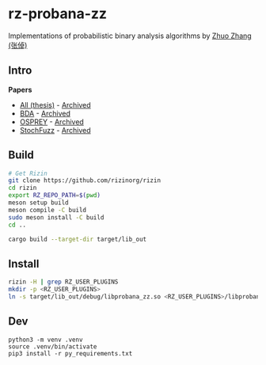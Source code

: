 <!--
SPDX-FileCopyrightText: 2023 Rot127 <unisono@quyllur.org>
SPDX-License-Identifier: LGPL-3.0-only
-->

# rz-probana-zz

Implementations of probabilistic binary analysis algorithms by [Zhuo Zhang (张倬)](https://www.cs.purdue.edu/homes/zhan3299/) 

## Intro

**Papers**

- [All (thesis)](https://doi.org/10.25394/PGS.23542014.v1) - [Archived](https://archive.org/details/thesis_202308)
- [BDA](https://www.cs.purdue.edu/homes/zhan3299/res/OOPSLA19.pdf) - [Archived](https://web.archive.org/web/20230513202447/https://www.cs.purdue.edu/homes/zhan3299/res/OOPSLA19.pdf)
- [OSPREY](https://www.cs.purdue.edu/homes/zhan3299/res/SP21a.pdf) - [Archived](https://web.archive.org/web/20221127114938/https://www.cs.purdue.edu/homes/zhan3299/res/SP21a.pdf)
- [StochFuzz](https://www.cs.purdue.edu/homes/zhan3299/res/SP21b.pdf) - [Archived](https://web.archive.org/web/20240119062852/https://www.cs.purdue.edu/homes/zhan3299/res/SP21b.pdf)

## Build

```sh
# Get Rizin
git clone https://github.com/rizinorg/rizin
cd rizin
export RZ_REPO_PATH=$(pwd)
meson setup build
meson compile -C build
sudo meson install -C build
cd ..

cargo build --target-dir target/lib_out
```

## Install

```sh
rizin -H | grep RZ_USER_PLUGINS
mkdir -p <RZ_USER_PLUGINS>
ln -s target/lib_out/debug/libprobana_zz.so <RZ_USER_PLUGINS>/libprobana_zz.so
```

## Dev

```
python3 -m venv .venv
source .venv/bin/activate
pip3 install -r py_requirements.txt
```
